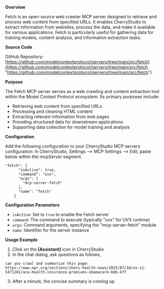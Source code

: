 
**Overview**

Fetch is an open-source web crawler MCP server designed to retrieve and process web content from specified URLs. It enables CherryStudio to extract information from websites, process the data, and make it available for various applications. Fetch is particularly useful for gathering data for training models, content analysis, and information extraction tasks.

**Source Code**

GitHub Repository: [https://github.com/modelcontextprotocol/servers/tree/main/src/fetch](https://github.com/modelcontextprotocol/servers/tree/main/src/fetch "https://github.com/modelcontextprotocol/servers/tree/main/src/fetch")

**Purpose**

The Fetch MCP server serves as a web crawling and content extraction tool within the Model Context Protocol ecosystem. Its primary purposes include:

* Retrieving web content from specified URLs
* Processing and cleaning HTML content
* Extracting relevant information from web pages
* Providing structured data for downstream applications
* Supporting data collection for model training and analysis

**Configuration**

Add the following configuration to your CherryStudio MCP servers configuration:
In CherryStudio, Settings --> MCP Settings --> Edit, paste below within the mcpServer segment.

```
"fetch": {
      "isActive": true,
      "command": "uvx",
      "args": [
        "mcp-server-fetch"
      ],
      "name": "fetch"
    }
```

**Configuration Parameters**

* `isActive`: Set to `true` to enable the Fetch server
* `command`: The command to execute (typically "uvx" for UVX runtime)
* `args`: Command arguments, specifying the "mcp-server-fetch" module
* `name`: Identifier for the server instance

**Usage Example**

1. Click on the **[Assistant]** icon in CherryStudio
2. In the chat dialog, ask questions as follows,

<pre class="code-block"><div class="enhanced-code-block"><code class="hljs"><span>can you crawl and summarize this page: https://www.npr.org/sections/shots-health-news/2025/07/18/nx-s1-5471281/aca-health-insurance-premiums-obamacare-bbb-kff
</span></code></div></pre>

3. After a minute, the concise summary is coming up.


